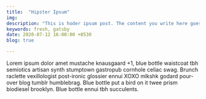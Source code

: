 ```yaml
---
title:  "Hipster Ipsum"
img: 
description: "This is hoder ipsum post. The content you write here goes as meta description and as a description for the post"
keywords: fresh, gatsby
date: 2020-07-12 16:00:00 +0530
blog: true

---
```


Lorem ipsum dolor amet mustache knausgaard +1, blue bottle waistcoat tbh semiotics artisan synth stumptown gastropub cornhole celiac swag. Brunch raclette vexillologist post-ironic glossier ennui XOXO mlkshk godard pour-over blog tumblr humblebrag. Blue bottle put a bird on it twee prism biodiesel brooklyn. Blue bottle ennui tbh succulents.